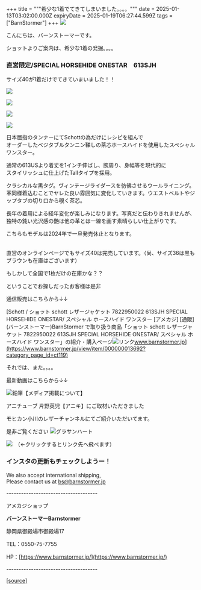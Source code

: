 +++
title = """希少な1着でてきてしまいました。。。。"""
date = 2025-01-13T03:02:00.000Z
expiryDate = 2025-01-19T06:27:44.599Z
tags = ["BarnStormer"]
+++
[![](https://stat.ameba.jp/user_images/20231023/16/barnstormer-go/b2/03/p/o0420015015354743273.png)](https://ameblo.jp/barnstormer-go/entry-12825670498.html)

こんにちは、バーンストーマーです。

ショットよりご案内は、希少な1着の発掘。。。。

### 直営限定/SPECIAL HORSEHIDE ONESTAR　613SJH

サイズ40が1着だけでてきていまいました！！

[![](https://stat.ameba.jp/user_images/20250113/11/barnstormer-go/f5/65/j/o0466070015532619607.jpg)](https://stat.ameba.jp/user_images/20250113/11/barnstormer-go/f5/65/j/o0466070015532619607.jpg)

[![](https://stat.ameba.jp/user_images/20250113/11/barnstormer-go/f2/15/j/o0466070015532619609.jpg)](https://stat.ameba.jp/user_images/20250113/11/barnstormer-go/f2/15/j/o0466070015532619609.jpg)

[![](https://stat.ameba.jp/user_images/20250113/11/barnstormer-go/05/09/j/o0466070015532619611.jpg)](https://stat.ameba.jp/user_images/20250113/11/barnstormer-go/05/09/j/o0466070015532619611.jpg)

[![](https://stat.ameba.jp/user_images/20250113/11/barnstormer-go/c5/20/j/o0466070015532619613.jpg)](https://stat.ameba.jp/user_images/20250113/11/barnstormer-go/c5/20/j/o0466070015532619613.jpg)

日本屈指のタンナーにてSchottの為だけにレシピを組んで  
オーダーしたベジタブルタンニン鞣しの茶芯ホースハイドを使用したスペシャルワンスター。  
  
通常の613USより着丈を1インチ伸ばし、腕周り、身幅等を現代的に  
スタイリッシュに仕上げたTallタイプを採用。  
  
クラシカルな黒タグ。ヴィンテージライダースを彷彿させるウールライニング。  
革同様着込むことでヤレた良い雰囲気に変化していきます。ウエストベルトやジップタブの切り口から覗く茶芯。  
  
長年の着用による経年変化が楽しみになります。写真だと伝わりきれませんが、  
独特の鈍い光沢感の艶は他の革とは一線を画す素晴らしい仕上がりです。

こちらもモデルは2024年で一旦発売休止となります。  
 

直営のオンラインページでもサイズ40は完売しています。（尚、サイズ36は黒もブラウンも在庫はございます）

もしかして全国で1枚だけの在庫かな？？

ということでお探しだったお客様は是非

通信販売はこちらから↓↓

[Schott / ショット schott レザージャケット 7822950022 613SJH SPECIAL HORSEHIDE ONESTAR/ スペシャル ホースハイド ワンスター \[アメカジ\] \[通販\](バーンストーマー)BarnStormer で取り扱う商品「ショット schott レザージャケット 7822950022 613SJH SPECIAL HORSEHIDE ONESTAR/ スペシャル ホースハイド ワンスター」の紹介・購入ページ![リンク](https://c.stat100.ameba.jp/ameblo/symbols/v3.20.0/svg/gray/editor_link.svg)www.barnstormer.jp](https://www.barnstormer.jp/view/item/000000013692?category_page_id=ct119)

それでは、また。。。。

最新動画はこちらから↓↓

![鉛筆](https://stat100.ameba.jp/blog/ucs/img/char/char3/519.png)【メディア掲載について】

アニチューブ 片野英児【アニキ】にご取材いただきました

モヒカン小川のレザーチャンネルにてご紹介いただいてます。

是非ご覧ください ![グラサンハート](https://stat100.ameba.jp/blog/ucs/img/char/char3/148.png)

[![](https://stat.ameba.jp/user_images/20230412/16/barnstormer-go/6a/23/p/o0108010815269242493.png)](https://www.instagram.com/barnstormer_daily/)　（←クリックするとリンク先へ飛べます）

### インスタの更新もチェックしようー！

We also accept international shipping,  
Please contact us at bs@barnstormer.jp

**\-------------------------------------**

アメカジショップ

**バーンストーマーBarnstormer**

静岡県御殿場市御殿場17

TEL：0550-75-7755

HP：[https://www.barnstormer.jp/](https://www.barnstormer.jp/)

**\-------------------------------------**

[[source]](https://ameblo.jp/barnstormer-go/entry-12882265298.html)
